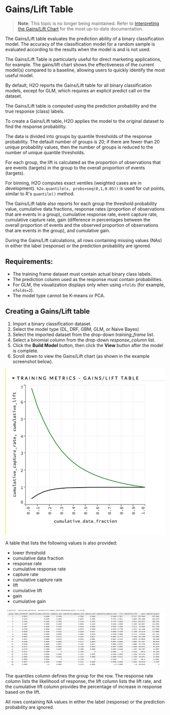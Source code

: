 # Gains/Lift Table

>**Note**: This topic is no longer being maintained. Refer to [Interpreting the Gains/Lift Chart](https://github.com/h2oai/h2o-3/blob/master/h2o-docs/src/product/flow.rst#interpreting-the-gains-lift-chart) for the most up-to-date documentation.

The Gains/Lift table evaluates the prediction ability of a binary classification model. The accuracy of the classification model for a random sample is evaluated according to the results when the model is and is not used.

The Gains/Lift Table is particularly useful for direct marketing applications, for example. The gains/lift chart shows the effectiveness of the current model(s) compared to a baseline, allowing users to quickly identify the most useful model.


By default, H2O reports the Gains/Lift table for all binary classification models, except for GLM, which requires an explicit predict call on the dataset. 

The Gains/Lift table is computed using the prediction probability and the true response (class) labels. 

To create a Gains/Lift table, H2O applies the model to the original dataset to find the response probability. 

The data is divided into groups by quantile thresholds of the response probability. The default number of groups is 20; if there are fewer than 20 unique probability values, then the number of groups is reduced to the number of unique quantile thresholds. 

For each group, the lift is calculated as the proportion of observations that are events (targets) in the group to the overall proportion of events (targets). 

For binning, H2O computes exact ventiles (weighted cases are in development). `h2o.quantile(x, probs=seq(0,1,0.05))` is used for cut points, similar to R's `quantile()` method. 

The Gains/Lift table also reports for each group the threshold probability value, cumulative data fractions, response rates (proportion of observations that are events in a group), cumulative response rate, event capture rate, cumulative capture rate, gain (difference in percentages between the overall proportion of events and the observed proportion of observations that are events in the group), and cumulative gain. 

During the Gains/Lift calculations, all rows containing missing values (NAs) in either the label (response) or the prediction probability are ignored. 


## Requirements:

- The training frame dataset must contain actual binary class labels.
- The prediction column used as the response must contain probabilities.
- For GLM, the visualization displays only when using `nfolds` (for example, `nfolds=2`).
- The model type cannot be K-means or PCA.

## Creating a Gains/Lift table

1. Import a binary classification dataset. 
2. Select the model type (DL, DRF, GBM, GLM, or Naive Bayes)
3. Select the imported dataset from the drop-down *training_frame* list. 
4. Select a binomial column from the drop-down *response_column* list. 
5. Click the **Build Model** button, then click the **View** button after the model is complete. 
6. Scroll down to view the Gains/Lift chart (as shown in the example screenshot below). 

  ![Gains/Lift chart](images/GainsLift.png)

A table that lists the following values is also provided: 

  - lower threshold
  - cumulative data fraction
  - response rate
  - cumulative response rate
  - capture rate
  - cumulative capture rate
  - lift
  - cumulative lift
  - gain 
  - cumulative gain

  ![Gains/Lift table](images/GainsLiftTable.png)


The quantiles column defines the group for the row. The response rate column lists the likelihood of response, the lift column lists the lift rate, and the cumulative lift column provides the percentage of increase in response based on the lift.

All rows containing NA values in either the label (response) or the prediction probability are ignored. 

